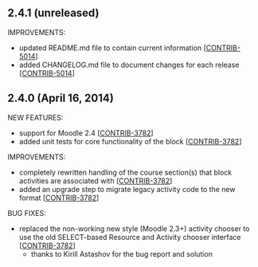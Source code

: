 ## 2.4.1 (unreleased)

IMPROVEMENTS:

* updated README.md file to contain current information [[CONTRIB-5014](https://tracker.moodle.org/browse/CONTRIB-5014)]
* added CHANGELOG.md file to document changes for each release [[CONTRIB-5014](https://tracker.moodle.org/browse/CONTRIB-5014)]

## 2.4.0 (April 16, 2014)

NEW FEATURES:

* support for Moodle 2.4 [[CONTRIB-3782](https://tracker.moodle.org/browse/CONTRIB-3782)]
* added unit tests for core functionality of the block [[CONTRIB-3782](https://tracker.moodle.org/browse/CONTRIB-3782)]

IMPROVEMENTS:

* completely rewritten handling of the course section(s) that block activities are associated with [[CONTRIB-3782](https://tracker.moodle.org/browse/CONTRIB-3782)]
* added an upgrade step to migrate legacy activity code to the new format [[CONTRIB-3782](https://tracker.moodle.org/browse/CONTRIB-3782)]

BUG FIXES:

* replaced the non-working new style (Moodle 2.3+) activity chooser to use the old SELECT-based Resource and Activity chooser interface [[CONTRIB-3782](https://tracker.moodle.org/browse/CONTRIB-3782)]
    * thanks to Kirill Astashov for the bug report and solution
